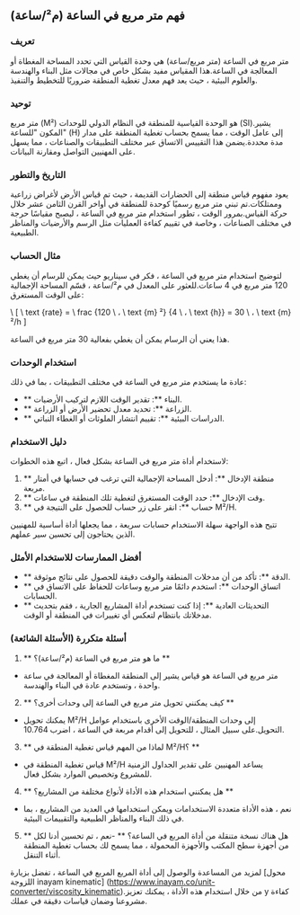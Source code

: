 ## فهم متر مربع في الساعة (م²/ساعة)

### تعريف
متر مربع في الساعة (متر مربع/ساعة) هي وحدة القياس التي تحدد المساحة المغطاة أو المعالجة في الساعة.هذا المقياس مفيد بشكل خاص في مجالات مثل البناء والهندسة والعلوم البيئية ، حيث يعد فهم معدل تغطية المنطقة ضروريًا للتخطيط والتنفيذ.

### توحيد
متر مربع (M²) هو الوحدة القياسية للمنطقة في النظام الدولي للوحدات (SI).يشير المكون "للساعة" (H) إلى عامل الوقت ، مما يسمح بحساب تغطية المنطقة على مدار مدة محددة.يضمن هذا التقييس الاتساق عبر مختلف التطبيقات والصناعات ، مما يسهل على المهنيين التواصل ومقارنة البيانات.

### التاريخ والتطور
يعود مفهوم قياس منطقة إلى الحضارات القديمة ، حيث تم قياس الأرض لأغراض زراعية وممتلكات.تم تبني متر مربع رسميًا كوحدة للمنطقة في أواخر القرن الثامن عشر خلال حركة القياس.بمرور الوقت ، تطور استخدام متر مربع في الساعة ، ليصبح مقياسًا حرجة في مختلف الصناعات ، وخاصة في تقييم كفاءة العمليات مثل الرسم والأرضيات والمناظر الطبيعية.

### مثال الحساب
لتوضيح استخدام متر مربع في الساعة ، فكر في سيناريو حيث يمكن للرسام أن يغطي 120 متر مربع في 4 ساعات.للعثور على المعدل في م²/ساعة ، قسّم المساحة الإجمالية على الوقت المستغرق:

\ [
\ text {rate} = \ frac {120 \ ، \ text {m} ²} {4 \ ، \ text {h}} = 30 \ ، \ text {m} ²/h
\]

هذا يعني أن الرسام يمكن أن يغطي بفعالية 30 متر مربع في الساعة.

### استخدام الوحدات
عادة ما يستخدم متر مربع في الساعة في مختلف التطبيقات ، بما في ذلك:
- ** البناء **: تقدير الوقت اللازم لتركيب الأرضيات.
- ** الزراعة **: تحديد معدل تحضير الأرض أو الزراعة.
- ** الدراسات البيئية **: تقييم انتشار الملوثات أو الغطاء النباتي.

### دليل الاستخدام
لاستخدام أداة متر مربع في الساعة بشكل فعال ، اتبع هذه الخطوات:
1. ** منطقة الإدخال **: أدخل المساحة الإجمالية التي ترغب في حسابها في أمتار مربعة.
2. ** وقت الإدخال **: حدد الوقت المستغرق لتغطية تلك المنطقة في ساعات.
3. ** حساب **: انقر على زر حساب للحصول على النتيجة في M²/H.

تتيح هذه الواجهة سهلة الاستخدام حسابات سريعة ، مما يجعلها أداة أساسية للمهنيين الذين يحتاجون إلى تحسين سير عملهم.

### أفضل الممارسات للاستخدام الأمثل
- ** الدقة **: تأكد من أن مدخلات المنطقة والوقت دقيقة للحصول على نتائج موثوقة.
- ** اتساق الوحدات **: استخدم دائمًا متر مربع وساعات للحفاظ على الاتساق في الحسابات.
- ** التحديثات العادية **: إذا كنت تستخدم أداة المشاريع الجارية ، فقم بتحديث مدخلاتك بانتظام لتعكس أي تغييرات في المنطقة أو الوقت.

### أسئلة متكررة (الأسئلة الشائعة)

1. ** ما هو متر مربع في الساعة (م²/ساعة)؟ **
- متر مربع في الساعة هو قياس يشير إلى المنطقة المغطاة أو المعالجة في ساعة واحدة ، وتستخدم عادة في البناء والهندسة.

2. ** كيف يمكنني تحويل متر مربع في الساعة إلى وحدات أخرى؟ **
- يمكنك تحويل M²/H إلى وحدات المنطقة/الوقت الأخرى باستخدام عوامل التحويل.على سبيل المثال ، للتحويل إلى أقدام مربعة في الساعة ، اضرب 10.764.

3. ** لماذا من المهم قياس تغطية المنطقة في M²/H؟ **
- قياس تغطية المنطقة في M²/H يساعد المهنيين على تقدير الجداول الزمنية للمشروع وتخصيص الموارد بشكل فعال.

4. ** هل يمكنني استخدام هذه الأداة لأنواع مختلفة من المشاريع؟ **
- نعم ، هذه الأداة متعددة الاستخدامات ويمكن استخدامها في العديد من المشاريع ، بما في ذلك البناء والمناظر الطبيعية والتقييمات البيئية.

5. ** هل هناك نسخة متنقلة من أداة المربع في الساعة؟ **
-نعم ، تم تحسين أدنا لكل من أجهزة سطح المكتب والأجهزة المحمولة ، مما يسمح لك بحساب تغطية المنطقة أثناء التنقل.

لمزيد من المساعدة والوصول إلى أداة المربع المربع في الساعة ، تفضل بزيارة [محول اللزوجة inayam kinematic] (https://www.inayam.co/unit-converter/viscosity_kinematic).من خلال استخدام هذه الأداة ، يمكنك تعزيز y كفاءة مشروعنا وضمان قياسات دقيقة في عملك.